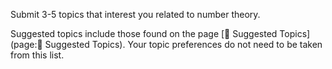 Submit 3-5 topics that interest you related to number theory. 

Suggested topics include those found on the page [🌟 Suggested Topics](page:🌟 Suggested Topics). 
Your topic preferences do not need to be taken from this list.